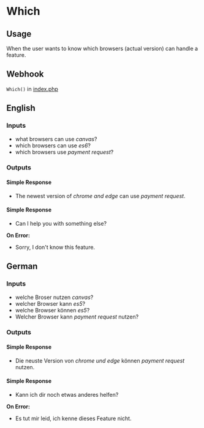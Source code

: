 # Which
## Usage
When the user wants to know which browsers (actual version) can handle a feature.
## Webhook
`Which()` in [index.php](../index.php)
## English
### Inputs
* what browsers can use _canvas_?
* which browsers can use _es6_?
* which browsers use _payment request_?
### Outputs
#### Simple Response
* The newest version of _chrome and edge_ can use _payment request_.
#### Simple Response
* Can I help you with something else?

**On Error:**

* Sorry, I don't know this feature.
## German
### Inputs
* welche Broser nutzen _canvas_?
* welcher Browser kann _es5_?
* welche Browser können _es5_?
* Welcher Browser kann _payment request_ nutzen?
### Outputs
#### Simple Response
* Die neuste Version von _chrome und edge_ können _payment request_ nutzen.
#### Simple Response
* Kann ich dir noch etwas anderes helfen?

**On Error:**

* Es tut mir leid, ich kenne dieses Feature nicht.